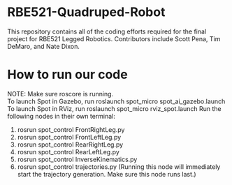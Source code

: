 # RBE521-Quadruped-Robot
This repository contains all of the coding efforts required for the final project for RBE521 Legged Robotics. Contributors include Scott Pena, Tim DeMaro, and Nate Dixon.
# How to run our code
NOTE: Make sure roscore is running.\
To launch Spot in Gazebo, run roslaunch spot_micro spot_ai_gazebo.launch
To launch Spot in RViz, run roslaunch spot_micro rviz_spot.launch
Run the following nodes in their own terminal:
1. rosrun spot_control FrontRightLeg.py
2. rosrun spot_control FrontLeftLeg.py
3. rosrun spot_control RearRightLeg.py
4. rosrun spot_control RearLeftLeg.py
5. rosrun spot_control InverseKinematics.py
6. rosrun spot_control trajectories.py (Running this node will immediately start the trajectory generation. Make sure this node runs last.)
